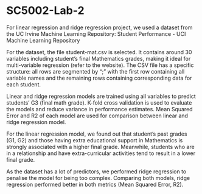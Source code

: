 # SC5002-Lab-2
For linear regression and ridge regression project, we used a dataset from the UC Irvine Machine Learning Repository: Student Performance - UCI Machine Learning Repository

For the dataset, the file student-mat.csv is selected. It contains around 30 variables including student’s final Mathematics grades, making it ideal for multi-variable regression (refer to the website). The CSV file has a specific structure: all rows are segmented by “;” with the first row containing all variable names and the remaining rows containing corresponding data for each student.

Linear and ridge regression models are trained using all variables to predict students’ G3 (final math grade). K-fold cross validation is used to evaluate the models and reduce variance in performance estimates. Mean Squared Error and R2 of each model are used for comparison between linear and ridge regression model.

For the linear regression model, we found out that student’s past grades (G1, G2) and those having extra educational support in Mathematics is strongly associated with a higher final grade. Meanwhile, students who are in a relationship and have extra-curricular activities tend to result in a lower final grade. 

As the dataset has a lot of predictors, we performed ridge regression to penalise the model for being too complex. Comparing both models, ridge regression performed better in both metrics (Mean Squared Error, R2).
